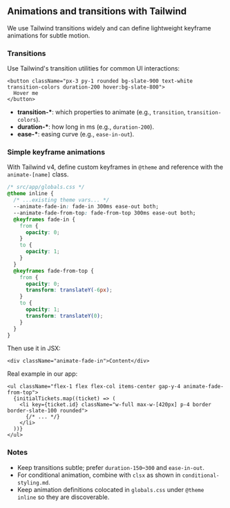 ## Animations and transitions with Tailwind

We use Tailwind transitions widely and can define lightweight keyframe animations for subtle motion.

### Transitions

Use Tailwind's transition utilities for common UI interactions:

```tsx
<button className="px-3 py-1 rounded bg-slate-900 text-white transition-colors duration-200 hover:bg-slate-800">
  Hover me
</button>
```

- **transition-\***: which properties to animate (e.g., `transition`, `transition-colors`).
- **duration-\***: how long in ms (e.g., `duration-200`).
- **ease-\***: easing curve (e.g., `ease-in-out`).

### Simple keyframe animations

With Tailwind v4, define custom keyframes in `@theme` and reference with the `animate-[name]` class.

```css
/* src/app/globals.css */
@theme inline {
  /* ...existing theme vars... */
  --animate-fade-in: fade-in 300ms ease-out both;
  --animate-fade-from-top: fade-from-top 300ms ease-out both;
  @keyframes fade-in {
    from {
      opacity: 0;
    }
    to {
      opacity: 1;
    }
  }
  @keyframes fade-from-top {
    from {
      opacity: 0;
      transform: translateY(-6px);
    }
    to {
      opacity: 1;
      transform: translateY(0);
    }
  }
}
```

Then use it in JSX:

```tsx
<div className="animate-fade-in">Content</div>
```

Real example in our app:

```73:79:src/app/tickets/page.tsx
<ul className="flex-1 flex flex-col items-center gap-y-4 animate-fade-from-top">
  {initialTickets.map((ticket) => (
    <li key={ticket.id} className="w-full max-w-[420px] p-4 border border-slate-100 rounded">
      {/* ... */}
    </li>
  ))}
</ul>
```

### Notes

- Keep transitions subtle; prefer `duration-150`–`300` and `ease-in-out`.
- For conditional animation, combine with `clsx` as shown in `conditional-styling.md`.
- Keep animation definitions colocated in `globals.css` under `@theme inline` so they are discoverable.
